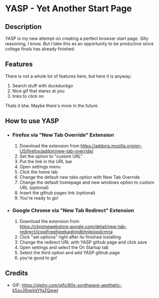 # YASP - Yet Another Start Page

## Description

YASP is my new attempt on creating a perfect browser start page. Silly  reasoning, I know. But I take this as an opportunity to be productive since college finals has already finished.

## Features

There is not a whole lot of features here, but here it is anyway:

1. Search stuff with duckduckgo
2. Nice gif that stares at you
3. links to click on

Thats it btw. Maybe there's more in the future.

## How to use YASP

* ### Firefox via "New Tab Override" Extension

   1. Download the extension from <https://addons.mozilla.org/en-US/firefox/addon/new-tab-override/>
   2. Set the option to "custom URL"
   3. Put the link in the URL bar
   4. Open settings menu
   5. Click the home tab
   6. Change the default new tabs option with New Tab Override
   7. Change the default homepage and new windows option to custom URL (optional)
   8. Insert the github pages link (optional)
   9. You're ready to go!

* ### Google Chrome via "New Tab Redirect" Extension

  1. Download the extension from <https://chromewebstore.google.com/detail/new-tab-redirect/icpgjfneehieebagbmdbhnlpiopdcmna>
  2. Click "set options" right after its finished installing
  3. Change the redirect URL with YASP github page and click save
  4. Open settings and select the On Startup tab
  5. Select the third option and add YASP github page
  6. you're good to go!

## Credits

* GIF: <https://giphy.com/gifs/80s-synthwave-aesthetic-k5zu35npVsYfgZQwwl>
